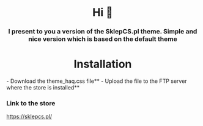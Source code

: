 <h1 align="center">Hi 👋</h1>
<h3 align="center">I present to you a version of the SklepCS.pl theme. Simple and nice version which is based on the default theme</h3>

<h1 align="center">Installation</h1>
-  Download the theme_haq.css file**
- Upload the file to the FTP server where the store is installed**

<h3 align="left">Link to the store</h3>

https://sklepcs.pl/

